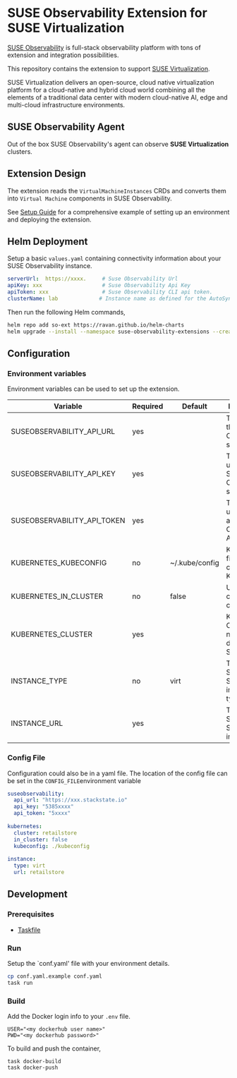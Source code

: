 # SUSE Observability Extension for SUSE Virtualization

[SUSE Observability](https://www.suse.com/solutions/observability/) is full-stack observability platform with tons of 
extension and integration possibilities.

This repository contains the extension to support [SUSE Virtualization](https://www.suse.com/products/rancher/virtualization/).

SUSE Virtualization delivers an open-source, cloud native virtualization platform for a cloud-native and hybrid 
cloud world combining all the elements of a traditional data center with modern cloud-native AI, edge and multi-cloud
infrastructure environments.

## SUSE Observability Agent 

Out of the box SUSE Observability's agent can observe **SUSE Virtualization** clusters.

## Extension Design

The extension reads the `VirtualMachineInstances` CRDs and converts them into `Virtual Machine` components in SUSE Observability.

See [Setup Guide](./setup/README.MD) for a comprehensive example of setting up an environment and deploying
the extension.

## Helm Deployment

Setup a basic `values.yaml` containing connectivity information about your SUSE Observability instance.

```yaml
serverUrl:  https://xxxx.     # Suse Observability Url
apiKey: xxx                   # Suse Observability Api Key
apiToken: xxx                 # Suse Observability CLI api token.
clusterName: lab             # Instance name as defined for the AutoSync StackPack instance in Suse Observability
```

Then run the following Helm commands,

```bash
helm repo add so-ext https://ravan.github.io/helm-charts
helm upgrade --install --namespace suse-observability-extensions --create-namespace -f values.yaml so-virt suse-observability-addons/so-virt                           

```

## Configuration

### Environment variables

Environment variables can be used to set up the extension.

| Variable                      | Required | Default        | Description                                         |
|-------------------------------|----------|----------------|-----------------------------------------------------|
| SUSEOBSERVABILITY_API_URL     | yes      |                | The url to the SUSE Observability server            |
| SUSEOBSERVABILITY_API_KEY     | yes      |                | The api key used by the SUSE Observability server   |
| SUSEOBSERVABILITY_API_TOKEN   | yes      |                | The cli token used to access SUSE Observability API |
| KUBERNETES_KUBECONFIG         | no       | ~/.kube/config | KubeConfig file to use to connect to K8s            |
| KUBERNETES_IN_CLUSTER         | no       | false          | Use in cluster K8s connection                       |
| KUBERNETES_CLUSTER            | yes      |                | Kubernetes Cluster name as defined in StackState    |
| INSTANCE_TYPE                 | no       | virt           | The Custom Syn StackPack instance type.             |
| INSTANCE_URL                  | yes      |                | The Custom Syn StackPack instance url               |


### Config File

Configuration could also be in a yaml file.
The location of the config file can be set in the `CONFIG_FILE`environment variable

```yaml
suseobservability:
  api_url: "https://xxx.stackstate.io"
  api_key: "5385xxxx"
  api_token: "5xxxx"
  
kubernetes:
  cluster: retailstore
  in_cluster: false
  kubeconfig: ./kubeconfig
  
instance:
  type: virt
  url: retailstore

```



## Development

### Prerequisites

- [Taskfile](https://taskfile.dev/installation/)


### Run

Setup the `conf.yaml' file with your environment details.

```bash
cp conf.yaml.example conf.yaml
task run
```

### Build

Add the Docker login info to your `.env` file.

```
USER="<my dockerhub user name>"
PWD="<my dockerhub password>"
```

To build and push the container, 

```shell
task docker-build
task docker-push
```

